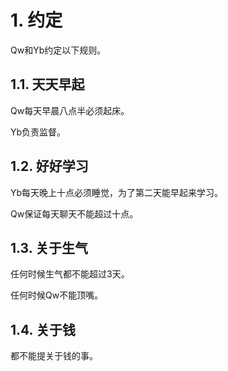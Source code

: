 # 1. 约定

Qw和Yb约定以下规则。

## 1.1. 天天早起

Qw每天早晨八点半必须起床。

Yb负责监督。

## 1.2. 好好学习

Yb每天晚上十点必须睡觉，为了第二天能早起来学习。

Qw保证每天聊天不能超过十点。

## 1.3. 关于生气

任何时候生气都不能超过3天。

任何时候Qw不能顶嘴。

## 1.4. 关于钱

都不能提关于钱的事。
